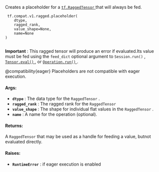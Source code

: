 Creates a placeholder for a [ `tf.RaggedTensor` ](https://tensorflow.google.cn/api_docs/python/tf/RaggedTensor) that will always be fed.

```
 tf.compat.v1.ragged.placeholder(
    dtype,
    ragged_rank,
    value_shape=None,
    name=None
)
 
```

**Important** : This ragged tensor will produce an error if evaluated.Its value must be fed using the  `feed_dict`  optional argument to `Session.run()` , [ `Tensor.eval()` ](/api_docs/python/tf/Tensor#eval), or [ `Operation.run()` ](/api_docs/python/tf/Operation#run).

@compatibility{eager} Placeholders are not compatible with eager execution.

#### Args:
- **`dtype`** : The data type for the  `RaggedTensor` .
- **`ragged_rank`** : The ragged rank for the  `RaggedTensor` 
- **`value_shape`** : The shape for individual flat values in the  `RaggedTensor` .
- **`name`** : A name for the operation (optional).


#### Returns:
A  `RaggedTensor`  that may be used as a handle for feeding a value, butnot evaluated directly.

#### Raises:
- **`RuntimeError`** : if eager execution is enabled

